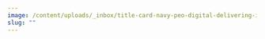 ```yaml
---
image: /content/uploads/_inbox/title-card-navy-peo-digital-delivering-it-that-just-works-case-study-trio.jpg
slug: ""
---
```

